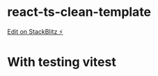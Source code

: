 # react-ts-clean-template

[Edit on StackBlitz ⚡️](https://stackblitz.com/edit/react-ts-clean-template)

# With testing vitest

